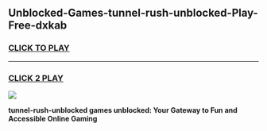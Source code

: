 
## Unblocked-Games-tunnel-rush-unblocked-Play-Free-dxkab
<h3>
<a href="https://premium76.site?title=tunnel-rush-unblocked&ref=24M">CLICK TO PLAY</a></h3>
<hr>

<h3>
<a href="https://premium76.site?title=tunnel-rush-unblocked&ref=24M">CLICK 2 PLAY</a>
  
</h3>

<a href="https://premium76.site?title=tunnel-rush-unblocked&ref=24M"><img src="https://clearcache.store/games.png"></a>


**tunnel-rush-unblocked games unblocked: Your Gateway to Fun and Accessible Online Gaming**
